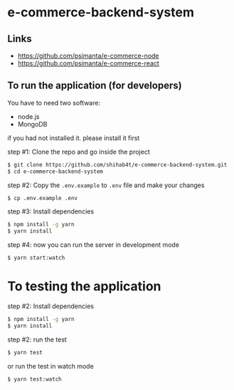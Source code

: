 # e-commerce-backend-system

## Links

-   https://github.com/psimanta/e-commerce-node
-   https://github.com/psimanta/e-commerce-react

## To run the application (for developers)

You have to need two software:

-   node.js
-   MongoDB

if you had not installed it. please install it first

step #1: Clone the repo and go inside the project

```sh
$ git clone https://github.com/shihab4t/e-commerce-backend-system.git
$ cd e-commerce-backend-system
```

step #2: Copy the `.env.example` to `.env` file and make your changes

```sh
$ cp .env.example .env
```

step #3: Install dependencies

```sh
$ npm install -g yarn
$ yarn install
```

step #4: now you can run the server in development mode

```sh
$ yarn start:watch
```

# To testing the application

step #2: Install dependencies

```sh
$ npm install -g yarn
$ yarn install
```

step #2: run the test

```sh
$ yarn test
```

or run the test in watch mode

```sh
$ yarn test:watch
```
